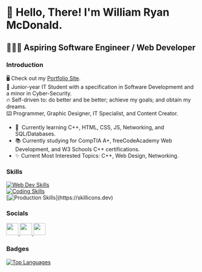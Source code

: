 👋 Hello, There!
I'm William **Ryan** McDonald.
======================================

🧑🏼‍💻 Aspiring Software Engineer / Web Developer
------------------------------------------
### Introduction
🖥️ Check out my [Portfolio Site](https://wrmcd.net).  
🎒 Junior-year IT Student with a specification in Software Developmemt and a minor in Cyber-Security.  
🔥 Self-driven to: do better and be better; achieve my goals; and obtain my dreams.  
⌨️ Programmer, Graphic Designer, IT Specialist, and Content Creator.

* 🧠  Currently learning C++, HTML, CSS, JS, Networking, and SQL/Databases.
* 📚  Currently studying for CompTIA A+, freeCodeAcademy Web Development, and W3 Schools C++ certifications.
* ✨  Current Most Interested Topics: C++, Web Design, Networking.

### Skills

[![Web Dev Skills](https://skillicons.dev/icons?i=html,css,bootstrap,js,jquery)](https://skillicons.dev)  
[![Coding Skills](https://skillicons.dev/icons?i=cpp,java,py,mysql)](https://skillicons.dev)  
[![Production Skills](https://skillicons.dev/icons?i=ps,pr,ae,)](https://skillicons.dev)



### Socials

<p align="left"> <a href="https://www.codepen.io/azyn7" target="_blank" rel="noreferrer"> <picture> <source media="(prefers-color-scheme: dark)" srcset="https://raw.githubusercontent.com/danielcranney/readme-generator/main/public/icons/socials/codepen-dark.svg" /> <source media="(prefers-color-scheme: light)" srcset="https://raw.githubusercontent.com/danielcranney/readme-generator/main/public/icons/socials/codepen.svg" /> <img src="https://raw.githubusercontent.com/danielcranney/readme-generator/main/public/icons/socials/codepen.svg" width="32" height="32" /> </picture> </a> <a href="https://www.github.com/Azyn7" target="_blank" rel="noreferrer"> <picture> <source media="(prefers-color-scheme: dark)" srcset="https://raw.githubusercontent.com/danielcranney/readme-generator/main/public/icons/socials/github-dark.svg" /> <source media="(prefers-color-scheme: light)" srcset="https://raw.githubusercontent.com/danielcranney/readme-generator/main/public/icons/socials/github.svg" /> <img src="https://raw.githubusercontent.com/danielcranney/readme-generator/main/public/icons/socials/github.svg" width="32" height="32" /> </picture> </a> <a href="https://www.linkedin.com/in/wrmcd" target="_blank" rel="noreferrer"> <picture> <source media="(prefers-color-scheme: dark)" srcset="https://raw.githubusercontent.com/danielcranney/readme-generator/main/public/icons/socials/linkedin-dark.svg" /> <source media="(prefers-color-scheme: light)" srcset="https://raw.githubusercontent.com/danielcranney/readme-generator/main/public/icons/socials/linkedin.svg" /> <img src="https://raw.githubusercontent.com/danielcranney/readme-generator/main/public/icons/socials/linkedin.svg" width="32" height="32" /> </picture> </a></p>

### Badges

<a href="https://github.com/armac7" align="left"><img src="https://github-readme-stats.vercel.app/api/top-langs/?username=armac7&langs_count=10&title_color=0891b2&text_color=ffffff&icon_color=0891b2&bg_color=1c1917&hide_border=true&locale=en&custom_title=Top%20%Languages" alt="Top Languages" /></a>

